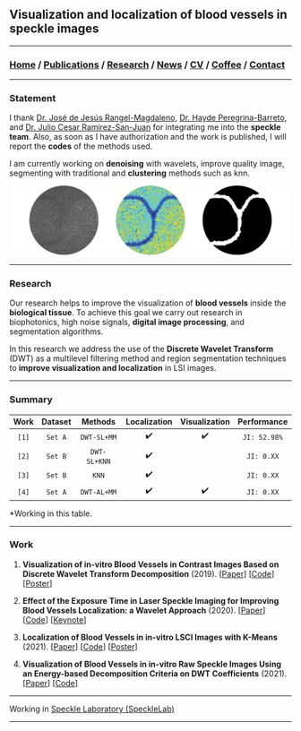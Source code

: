 ## Visualization and localization of blood vessels in speckle images

---
###  [Home](/index) / [Publications](/publications) / [Research](/research) / [News](/news) / [CV](/brief_cv) / [Coffee](/coffee) / [Contact](/contact)
---

### Statement 

I thank [Dr. José de Jesús Rangel-Magdaleno](https://scholar.google.es/citations?user=aBNkfEsAAAAJ&hl=es), [Dr. Hayde Peregrina-Barreto](https://scholar.google.es/citations?user=Wh2blp0AAAAJ&hl=es), and [Dr. Julio Cesar Ramirez-San-Juan](https://scholar.google.es/citations?user=xN03bqgAAAAJ&hl=es) for integrating me into the **speckle team**. Also, as soon as I have authorization and the work is published, I will report the **codes** of the methods used.

I am currently working on **denoising** with wavelets, improve quality image, segmenting with traditional and **clustering** methods such as knn. 

![Visualization and localization of blood vessels in speckle images](/images/bloodvessels.png)

---
### Research

Our research helps to improve the visualization of **blood vessels** inside the **biological tissue**. To achieve this goal we carry out research in biophotonics, high noise signals, **digital image processing**, and segmentation algorithms. 

In this research we address the use of the **Discrete Wavelet Transform** (DWT) as a multilevel filtering method and region segmentation techniques to **improve visualization and localization** in LSI images. 

---
### Summary

| Work | Dataset |    Methods   | Localization | Visualization | Performance |
|:----:|:-------:|:------------:|:------------:|:-------------:|:-----------:|
|`[1]` | `Set A` | `DWT-SL+MM`  |       ✔️     |       ✔️      |`JI: 52.98%` |
|`[2]` | `Set B` | `DWT-SL+KNN` |       ✔️     |               | `JI: 0.XX`  |
|`[3]` | `Set B` | `KNN`        |       ✔️     |               | `JI: 0.XX`  |
|`[4]` | `Set A` | `DWT-AL+MM`  |       ✔️     |       ✔️      | `JI: 0.XX`  |

*Working in this table.

---
### Work

1. **Visualization of in-vitro Blood Vessels in Contrast Images Based on Discrete Wavelet Transform Decomposition** (2019).
[[Paper](https://ieeexplore.ieee.org/document/8827144)]
[[Code](https://github.com/friscolt/i2mtc-2019)] [[Poster](https://www.researchgate.net/publication/333146308_Visualization_of_in-vitro_Blood_Vessels_in_Contrast_Images_Based_on_Discrete_Wavelet_Transform_Decomposition)]

2. **Effect of the Exposure Time in Laser Speckle Imaging for Improving Blood Vessels Localization: a Wavelet Approach** (2020).
[[Paper](https://ieeexplore.ieee.org/document/9129242/)]
[[Code](https://github.com/friscolt/i2mtc-2020)]
[[Keynote](https://www.researchgate.net/publication/341626117_Effect_of_the_Exposure_Time_in_Laser_Speckle_Imaging_for_Improving_Blood_Vessels_Localization_a_Wavelet_Approach)]

3. **Localization of Blood Vessels in in-vitro LSCI Images with K-Means** (2021).
[[Paper](https://ieeexplore.ieee.org/document/9460100)]
[[Code](https://github.com/friscolt/i2mtc-2021)] 
[[Poster](https://www.researchgate.net/publication/350372727_Localization_of_Blood_Vessels_in_In-Vitro_LSCI_Images_with_K-Means)]

4. **Visualization of Blood Vessels in in-vitro Raw Speckle Images Using an Energy-based Decomposition Criteria on DWT Coefficients** (2021).
[[Paper](https://www.sciencedirect.com/science/article/pii/S1746809421004894?dgcid=coauthor)]
[[Code](https://github.com/friscolt/elsevier-wavelet)]


---

Working in [Speckle Laboratory (SpeckleLab)](/specklelab)  

---

